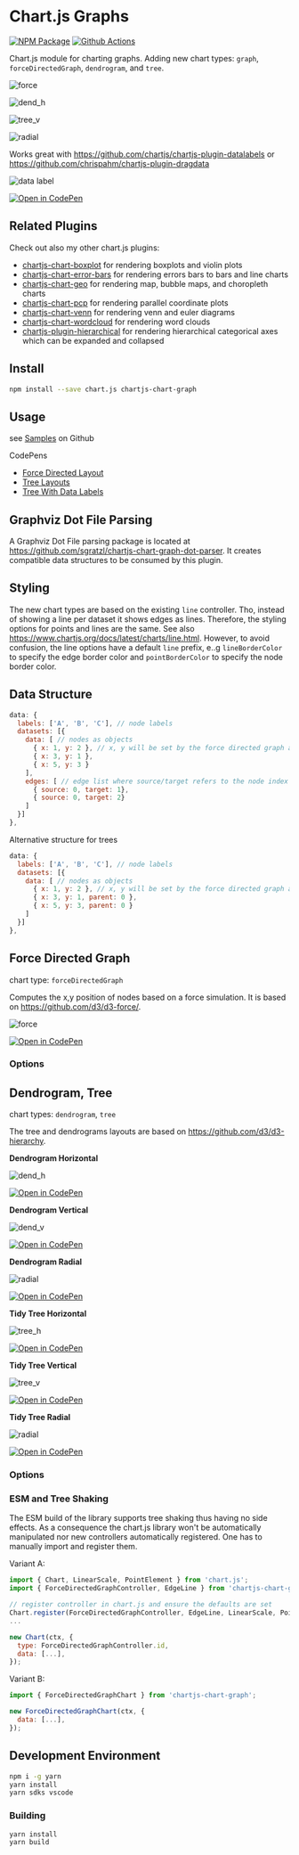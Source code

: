 # Chart.js Graphs

[![NPM Package][npm-image]][npm-url] [![Github Actions][github-actions-image]][github-actions-url]

Chart.js module for charting graphs. Adding new chart types: `graph`, `forceDirectedGraph`, `dendrogram`, and `tree`.

![force](https://user-images.githubusercontent.com/4129778/65398353-9bc03f80-dd84-11e9-8f14-339635c1ba4e.png)

![dend_h](https://user-images.githubusercontent.com/4129778/65398352-9bc03f80-dd84-11e9-9197-ecb66a872736.png)

![tree_v](https://user-images.githubusercontent.com/4129778/65398350-9bc03f80-dd84-11e9-8c94-e93c07040ee7.png)

![radial](https://user-images.githubusercontent.com/4129778/65398354-9bc03f80-dd84-11e9-9633-c4c80bd9c384.png)

Works great with https://github.com/chartjs/chartjs-plugin-datalabels or https://github.com/chrispahm/chartjs-plugin-dragdata

![data label](https://user-images.githubusercontent.com/4129778/65398517-a0392800-dd85-11e9-800a-144a13ad2ba1.png)

[![Open in CodePen][codepen]](https://codepen.io/sgratzl/pen/vYNVbgd)

## Related Plugins

Check out also my other chart.js plugins:

- [chartjs-chart-boxplot](https://github.com/sgratzl/chartjs-chart-boxplot) for rendering boxplots and violin plots
- [chartjs-chart-error-bars](https://github.com/sgratzl/chartjs-chart-error-bars) for rendering errors bars to bars and line charts
- [chartjs-chart-geo](https://github.com/sgratzl/chartjs-chart-geo) for rendering map, bubble maps, and choropleth charts
- [chartjs-chart-pcp](https://github.com/sgratzl/chartjs-chart-pcp) for rendering parallel coordinate plots
- [chartjs-chart-venn](https://github.com/sgratzl/chartjs-chart-venn) for rendering venn and euler diagrams
- [chartjs-chart-wordcloud](https://github.com/sgratzl/chartjs-chart-wordcloud) for rendering word clouds
- [chartjs-plugin-hierarchical](https://github.com/sgratzl/chartjs-plugin-hierarchical) for rendering hierarchical categorical axes which can be expanded and collapsed

## Install

```bash
npm install --save chart.js chartjs-chart-graph
```

## Usage

see [Samples](https://github.com/sgratzl/chartjs-chart-graph/tree/master/samples) on Github

CodePens

- [Force Directed Layout](https://codepen.io/sgratzl/pen/mdezvmL)
- [Tree Layouts](https://codepen.io/sgratzl/pen/jObedwg)
- [Tree With Data Labels](https://codepen.io/sgratzl/pen/vYNVbgd)

## Graphviz Dot File Parsing

A Graphviz Dot File parsing package is located at https://github.com/sgratzl/chartjs-chart-graph-dot-parser.
It creates compatible data structures to be consumed by this plugin.

## Styling

The new chart types are based on the existing `line` controller. Tho, instead of showing a line per dataset it shows edges as lines. Therefore, the styling options for points and lines are the same. See also https://www.chartjs.org/docs/latest/charts/line.html. However, to avoid confusion, the line options have a default `line` prefix, e..g `lineBorderColor` to specify the edge border color and `pointBorderColor` to specify the node border color.

## Data Structure

```js
data: {
  labels: ['A', 'B', 'C'], // node labels
  datasets: [{
    data: [ // nodes as objects
      { x: 1, y: 2 }, // x, y will be set by the force directed graph and can be omitted
      { x: 3, y: 1 },
      { x: 5, y: 3 }
    ],
    edges: [ // edge list where source/target refers to the node index
      { source: 0, target: 1},
      { source: 0, target: 2}
    ]
  }]
},
```

Alternative structure for trees

```js
data: {
  labels: ['A', 'B', 'C'], // node labels
  datasets: [{
    data: [ // nodes as objects
      { x: 1, y: 2 }, // x, y will be set by the force directed graph and can be omitted
      { x: 3, y: 1, parent: 0 },
      { x: 5, y: 3, parent: 0 }
    ]
  }]
},
```

## Force Directed Graph

chart type: `forceDirectedGraph`

Computes the x,y position of nodes based on a force simulation. It is based on https://github.com/d3/d3-force/.

![force](https://user-images.githubusercontent.com/4129778/65398353-9bc03f80-dd84-11e9-8f14-339635c1ba4e.png)

[![Open in CodePen][codepen]](https://codepen.io/sgratzl/pen/mdezvmL)

### Options

## Dendrogram, Tree

chart types: `dendrogram`, `tree`

The tree and dendrograms layouts are based on https://github.com/d3/d3-hierarchy.

**Dendrogram Horizontal**

![dend_h](https://user-images.githubusercontent.com/4129778/65398352-9bc03f80-dd84-11e9-9197-ecb66a872736.png)

[![Open in CodePen][codepen]](https://codepen.io/sgratzl/pen/jObedwg)

**Dendrogram Vertical**

![dend_v](https://user-images.githubusercontent.com/4129778/65398355-9bc03f80-dd84-11e9-9ea3-9501a79491fb.png)

[![Open in CodePen][codepen]](https://codepen.io/sgratzl/pen/jObedwg)

**Dendrogram Radial**

![radial](https://user-images.githubusercontent.com/4129778/65398460-581a0580-dd85-11e9-93b6-b70946f1155f.png)

[![Open in CodePen][codepen]](https://codepen.io/sgratzl/pen/jObedwg)

**Tidy Tree Horizontal**

![tree_h](https://user-images.githubusercontent.com/4129778/65398351-9bc03f80-dd84-11e9-83f9-50b454fa6929.png)

[![Open in CodePen][codepen]](https://codepen.io/sgratzl/pen/jObedwg)

**Tidy Tree Vertical**

![tree_v](https://user-images.githubusercontent.com/4129778/65398350-9bc03f80-dd84-11e9-8c94-e93c07040ee7.png)

[![Open in CodePen][codepen]](https://codepen.io/sgratzl/pen/jObedwg)

**Tidy Tree Radial**

![radial](https://user-images.githubusercontent.com/4129778/65398354-9bc03f80-dd84-11e9-9633-c4c80bd9c384.png)

[![Open in CodePen][codepen]](https://codepen.io/sgratzl/pen/jObedwg)

### Options

### ESM and Tree Shaking

The ESM build of the library supports tree shaking thus having no side effects. As a consequence the chart.js library won't be automatically manipulated nor new controllers automatically registered. One has to manually import and register them.

Variant A:

```js
import { Chart, LinearScale, PointElement } from 'chart.js';
import { ForceDirectedGraphController, EdgeLine } from 'chartjs-chart-graph';

// register controller in chart.js and ensure the defaults are set
Chart.register(ForceDirectedGraphController, EdgeLine, LinearScale, PointElement);
...

new Chart(ctx, {
  type: ForceDirectedGraphController.id,
  data: [...],
});
```

Variant B:

```js
import { ForceDirectedGraphChart } from 'chartjs-chart-graph';

new ForceDirectedGraphChart(ctx, {
  data: [...],
});
```

## Development Environment

```sh
npm i -g yarn
yarn install
yarn sdks vscode
```

### Building

```sh
yarn install
yarn build
```

[npm-image]: https://badge.fury.io/js/chartjs-chart-graph.svg
[npm-url]: https://npmjs.org/package/chartjs-chart-graph
[github-actions-image]: https://github.com/sgratzl/chartjs-chart-graph/workflows/ci/badge.svg
[github-actions-url]: https://github.com/sgratzl/chartjs-chart-graph/actions
[codepen]: https://img.shields.io/badge/CodePen-open-blue?logo=codepen
